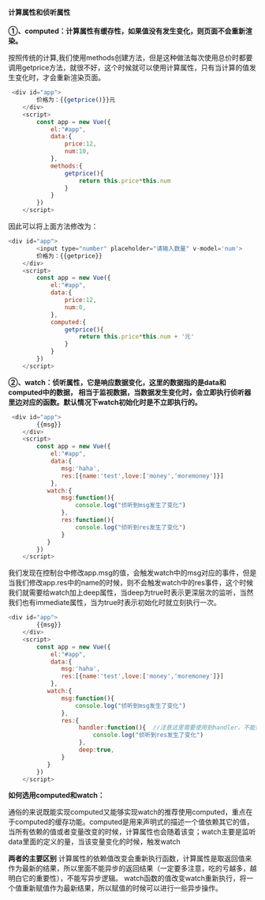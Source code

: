 #### 计算属性和侦听属性

​		**①、computed：计算属性有缓存性，如果值没有发生变化，则页面不会重新渲染。**

​		按照传统的计算,我们使用methods创建方法，但是这种做法每次使用总价时都要调用getprice方法，就很不好，这个时候就可以使用计算属性，只有当计算的值发生变化时，才会重新渲染页面。

```js
 <div id="app">
        价格为：{{getprice()}}元
    </div>
    <script>
        const app = new Vue({
            el:"#app",
            data:{
                price:12,
                num:10,
            },
            methods:{
                getprice(){
                    return this.price*this.num
                }
            }
        })
    </script>
```

因此可以将上面方法修改为：

```js
<div id="app">
        <input type="number" placeholder="请输入数量" v-model='num'>
        价格为：{{getprice}}
    </div>
    <script>
        const app = new Vue({
            el:"#app",
            data:{
                price:12,
                num:0,
            },
            computed:{
                getprice(){
                    return this.price*this.num + '元'
                }
            }
        })
    </script>
```

**②、watch：侦听属性，它是响应数据变化，这里的数据指的是data和computed中的数据， 相当于监视数据，当数据发生变化时，会立即执行侦听器里边对应的函数。默认情况下watch初始化时是不立即执行的。**

```js
 <div id="app">
        {{msg}}
    </div>
    <script>
        const app = new Vue({
            el:"#app",
            data:{
               msg:'haha',
               res:[{name:'test',love:['money','moremoney']}]
            },
           watch:{
               msg:function(){
                   console.log("侦听到msg发生了变化")
               },
               res:function(){
                   console.log("侦听到res发生了变化")
               }
           }
        })
    </script>
```

​		我们发现在控制台中修改app.msg的值，会触发watch中的msg对应的事件，但是当我们修改app.res中的name的时候，则不会触发watch中的res事件，这个时候我们就需要给watch加上deep属性，当deep为true时表示更深层次的监听，当然我们也有immediate属性，当为true时表示初始化时就立刻执行一次。

```js
<div id="app">
        {{msg}}
    </div>
    <script>
        const app = new Vue({
            el:"#app",
            data:{
               msg:'haha',
               res:[{name:'test',love:['money','moremoney']}]
            },
           watch:{
               msg:function(){
                   console.log("侦听到msg发生了变化")
               },
               res:{
                    handler:function(){  //注意这里需要使用到handler，不能使用其他的自定义的名字
                        console.log("侦听到res发生了变化")
                    },
                    deep:true,
               }
           }
        })
    </script>
```

**如何选用computed和watch：**

​	通俗的来说既能实现computed又能够实现watch的推荐使用computed，重点在于computed的缓存功能。computed是用来声明式的描述一个值依赖其它的值，当所有依赖的值或者变量改变的时候，计算属性也会随着该变；watch主要是监听data里面的定义的量，当该变量变化的时候，触发watch

**两者的主要区别**
	计算属性的依赖值改变会重新执行函数，计算属性是取返回值来作为最新的结果，所以里面不能异步的返回结果（一定要多注意，吃的亏越多，越明白它的重要性），不能写异步逻辑。
	watch函数的值改变watch重新执行，将一个值重新赋值作为最新结果，所以赋值的时候可以进行一些异步操作。
